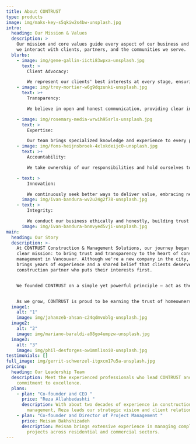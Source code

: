 ```yaml
---
title: About CONTRUST
type: products
image: img/maks-key-s5qkiw2s4bw-unsplash.jpg
intro:
  heading: Our Mission & Values
  description: >
    Our mission and core values guide every aspect of our business and shape how
    we interact with clients, partners, and the communities we serve.
  blurbs:
    - image: img/gene-gallin-iicti83wpxa-unsplash.jpg
      text: >
        Client Advocacy: 

        We represent our clients' best interests at every stage, ensuring their vision and requirements are prioritized throughout the construction process.
    - image: img/troy-mortier-w6g9dqzunki-unsplash.jpg
      text: >+
        Transparency:

        We believe in open and honest communication, providing clear insights into project progress, challenges, and opportunities.

    - image: img/rosemary-media-wrwih95srls-unsplash.jpg
      text: >
        Expertise:

        Our team brings specialized knowledge and experience to every project, ensuring informed decision-making and optimal outcomes.
    - image: img/fons-heijnsbroek-4xlxkdeijc0-unsplash.jpg
      text: >+
        Accountability:

        We take ownership of our responsibilities and hold ourselves to the highest standards of quality and performance.

    - text: >
        Innovation:

        We continuously seek better ways to deliver value, embracing new technologies and methodologies that enhance project outcomes.
      image: img/ivan-bandura-wv2u24g2f78-unsplash.jpg
    - text: >
        Integrity:

        We conduct our business ethically and honestly, building trust through consistent actions and reliable service.
      image: img/ivan-bandura-bnmvyed5vji-unsplash.jpg
main:
  heading: Our Story
  description: >-
    At CONTRUST Construction & Management Solutions, our journey began with a
    clear mission: to bring trust and transparency to the heart of construction
    management in Vancouver. Although we're a new company in the city, our team
    brings years of experience and a shared belief that clients deserve a
    construction partner who puts their interests first.


    We founded CONTRUST on a simple yet powerful principle — act as the owner’s advocate at every step of the project. From the earliest planning stages to the final walk-through, we prioritize clear communication, thoughtful coordination, and accountability. It’s not just about building structures — it’s about building confidence and long-term relationships.


    As we grow, CONTRUST is proud to be earning the trust of homeowners, investors, and developers across the Vancouver region. We’re committed to delivering well-managed, high-quality projects — on time, on budget, and with integrity.
  image1:
    alt: "1"
    image: img/jahanzeb-ahsan-c24qdmvoblg-unsplash.jpg
  image2:
    alt: "2"
    image: img/mariano-baraldi-a08go4umpzw-unsplash.jpg
  image3:
    alt: "3"
    image: img/phil-desforges-ow1mml1soi0-unsplash.jpg
testimonials: []
full_image: img/gerrit-schwerzel-itgxcm17u5a-unsplash.jpg
pricing:
  heading: Our Leadership Team
  description: Meet the experienced professionals who lead CONTRUST and drive our
    commitment to excellence.
  plans:
    - plan: "Co-founder and CEO "
      price: "Reza Allahbedashti "
      description: With about two decades of experience in construction and project
        management, Reza leads our strategic vision and client relationships.
    - plan: "Co-founder and Director of Project Management "
      price: Meisam Bakhshizadeh
      description: Meisam brings extensive experience in managing complex construction
        projects across residential and commercial sectors.
---
```

